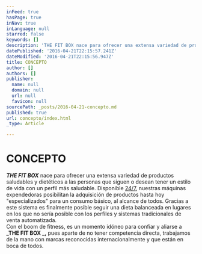 ```yaml
---
inFeed: true
hasPage: true
inNav: true
inLanguage: null
starred: false
keywords: []
description: 'THE FIT BOX nace para ofrecer una extensa variedad de productos saludables y dietéticos a las personas que siguen o desean tener un estilo de vida con un perfil más saludable. Disponible 24/7, nuestras máquinas expendedoras posibilitan la adquisición de productos hasta hoy “especializados” para un consumo básico, al alcance de todos. Gracias a este sistema es finalmente posible seguir una dieta balanceada en lugares en los que no sería posible con los perfiles y sistemas tradicionales de venta automatizada.  Con el boom de fitness, es un momento idóneo para confiar y aliarse a THE FIT BOX , pues aparte de no tener competencia directa, trabajamos de la mano con marcas reconocidas internacionalmente y que están en boca de todos.'
datePublished: '2016-04-21T22:15:57.241Z'
dateModified: '2016-04-21T22:15:56.947Z'
title: CONCEPTO
author: []
authors: []
publisher:
  name: null
  domain: null
  url: null
  favicon: null
sourcePath: _posts/2016-04-21-concepto.md
published: true
url: concepto/index.html
_type: Article

---
```

# CONCEPTO

**_THE FIT BOX_** nace para ofrecer una extensa variedad de productos saludables y dietéticos a las personas que siguen o desean tener un estilo de vida con un perfil más saludable. Disponible [24/7][0], nuestras máquinas expendedoras posibilitan la adquisición de productos hasta hoy "especializados" para un consumo básico, al alcance de todos. Gracias a este sistema es finalmente posible seguir una dieta balanceada en lugares en los que no sería posible con los perfiles y sistemas tradicionales de venta automatizada.   
Con el boom de fitness, es un momento idóneo para confiar y aliarse a **_THE FIT BOX _,** pues aparte de no tener competencia directa, trabajamos de la mano con marcas reconocidas internacionalmente y que están en boca de todos.



[0]: https://app.thegrid.io/posts/e257302a-700b-4d3b-a327-a624c7122f05/null